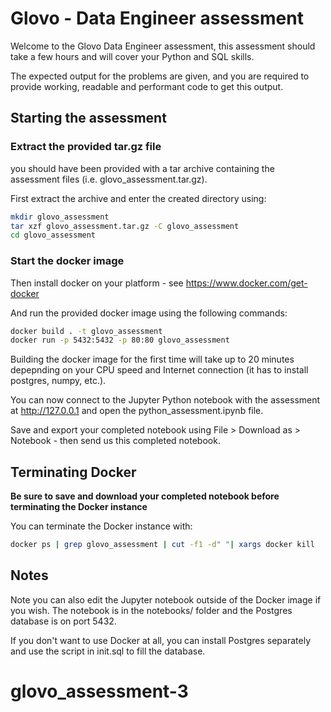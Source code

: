 # Glovo - Data Engineer assessment

Welcome to the Glovo Data Engineer assessment, this assessment should take a few hours and will cover your Python and SQL skills.

The expected output for the problems are given, and you are required to provide working, readable and performant code to get this output.

## Starting the assessment

### Extract the provided tar.gz file
you should have been provided with a tar archive containing the assessment files (i.e. glovo\_assessment.tar.gz).

First extract the archive and enter the created directory using:

```bash
mkdir glovo_assessment
tar xzf glovo_assessment.tar.gz -C glovo_assessment
cd glovo_assessment
```

### Start the docker image

Then install docker on your platform - see https://www.docker.com/get-docker

And run the provided docker image using the following commands:

```bash
docker build . -t glovo_assessment
docker run -p 5432:5432 -p 80:80 glovo_assessment
```

Building the docker image for the first time will take up to 20 minutes depepnding on your CPU speed and Internet connection (it has to install postgres, numpy, etc.).

You can now connect to the Jupyter Python notebook with the assessment at http://127.0.0.1 and open the python\_assessment.ipynb file.

Save and export your completed notebook using File > Download as > Notebook - then send us this completed notebook.

## Terminating Docker

**Be sure to save and download your completed notebook before terminating the Docker instance**

You can terminate the Docker instance with:

```bash
docker ps | grep glovo_assessment | cut -f1 -d" "| xargs docker kill
```

## Notes

Note you can also edit the Jupyter notebook outside of the Docker image if you wish. The notebook is in the notebooks/ folder and the Postgres database is on port 5432.

If you don't want to use Docker at all, you can install Postgres separately and use the script in init.sql to fill the database.
# glovo_assessment-3
